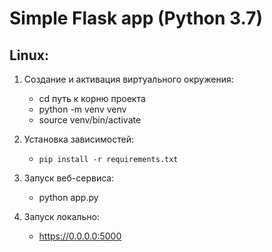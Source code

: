 # Simple Flask app (Python 3.7)

## Linux:
1. Создание и активация виртуального окружения: 
    * cd путь к корню проекта
    * python -m venv venv
    * source venv/bin/activate

2. Установка зависимостей:
    * ```pip install -r requirements.txt```

3. Запуск веб-сервиса:
    * python app.py
    
4. Запуск локально:
    * https://0.0.0.0:5000
    


    